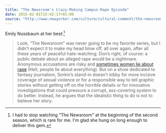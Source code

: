```yaml
---
title: "The Newsroom's Crazy-Making Campus-Rape Episode"
date: 2015-02-01T15:42:17+01:00
source: "http://www.newyorker.com/culture/cultural-comment/the-newsroom-crazy-making-campus-rape-episode"
---
```


Emily Nussbaum at her best:[^newsroom]

> Look, “The Newsroom” was never going to be my favorite series, but I didn’t expect it to make my head blow off, all over again, after all these years of peaceful hate-watching. Don’s right, of course: a public debate about an alleged rape would be a nightmare. Anonymous accusations are risky and [sometimes women lie about rape](http://www.slate.com/articles/double_x/doublex/2014/09/false_rape_accusations_why_must_be_pretend_they_never_happen.html) (Hell, people lie about everything). But on a show dedicated to fantasy journalism, Sorkin’s stand-in doesn’t lobby for more incisive coverage of sexual violence or for a responsible way to tell graphic stories without getting off on the horrible details or for innovative investigations that could pressure a corrupt, ass-covering system to do better. Instead, he argues that the idealistic thing to do is not to believe her story. 

[^newsroom]: I had to stop watching "The Newsroom" at the beginning of the second season, which is rare for me. I'm glad she hung on long enough to deliver this gem.
